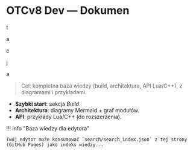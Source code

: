 # OTCv8 Dev — Dokumen

t

a

c

j

a

> Cel: kompletna baza wiedzy (build, architektura, API Lua/C++), z diagramami i przykładami.

- **Szybki start**: sekcja _Build_.
- **Architektura**: diagramy Mermaid + graf modułów.
- **API**: przykłady Lua/C++ (do rozszerzenia).

!!! info "Baza wiedzy dla edytora"

    Twój edytor może konsumować `search/search_index.json` z tej strony (GitHub Pages) jako indeks wiedzy...
